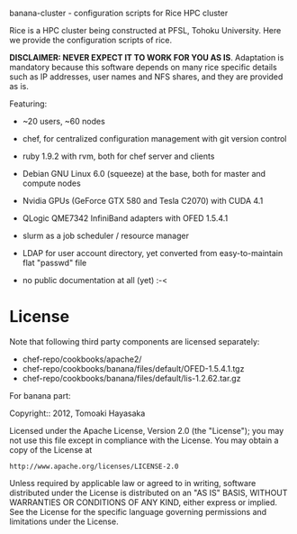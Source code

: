 banana-cluster - configuration scripts for Rice HPC cluster

Rice is a HPC cluster being constructed at PFSL, Tohoku University.
Here we provide the configuration scripts of rice.

**DISCLAIMER:  NEVER EXPECT IT TO WORK FOR YOU AS IS**.  Adaptation is
mandatory because this software depends on many rice specific
details such as IP addresses, user names and NFS shares, and they are
provided as is.

Featuring:

  - ~20 users, ~60 nodes

  - chef, for centralized configuration management with git version
    control

  - ruby 1.9.2 with rvm, both for chef server and clients

  - Debian GNU Linux 6.0 (squeeze) at the base, both for master and
    compute nodes

  - Nvidia GPUs (GeForce GTX 580 and Tesla C2070) with CUDA 4.1

  - QLogic QME7342 InfiniBand adapters with OFED 1.5.4.1

  - slurm as a job scheduler / resource manager

  - LDAP for user account directory, yet converted from
    easy-to-maintain flat "passwd" file

  - no public documentation at all (yet) :-<

License
=======

Note that following third party components are licensed separately:

  - chef-repo/cookbooks/apache2/
  - chef-repo/cookbooks/banana/files/default/OFED-1.5.4.1.tgz
  - chef-repo/cookbooks/banana/files/default/lis-1.2.62.tar.gz

For banana part:

Copyright:: 2012, Tomoaki Hayasaka

Licensed under the Apache License, Version 2.0 (the "License");
you may not use this file except in compliance with the License.
You may obtain a copy of the License at

    http://www.apache.org/licenses/LICENSE-2.0

Unless required by applicable law or agreed to in writing, software
distributed under the License is distributed on an "AS IS" BASIS,
WITHOUT WARRANTIES OR CONDITIONS OF ANY KIND, either express or implied.
See the License for the specific language governing permissions and
limitations under the License.
